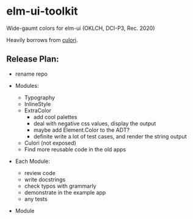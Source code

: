 # elm-ui-toolkit

Wide-gaumt colors for elm-ui (OKLCH, DCI-P3, Rec. 2020)

Heavily borrows from [culori](https://culorijs.org/).

## Release Plan:

- rename repo

- Modules:

  - Typography
  - InlineStyle
  - ExtraColor
    - add cool palettes
    - deal with negative css values, display the output
    - maybe add Element.Color to the ADT?
    - definite write a lot of test cases, and render the string output
  - Culori (not exposed)
  - Find more reusable code in the old apps

- Each Module:

  - review code
  - write docstrings
  - check typos with grammarly
  - demonstrate in the example app
  - any tests

- Module
